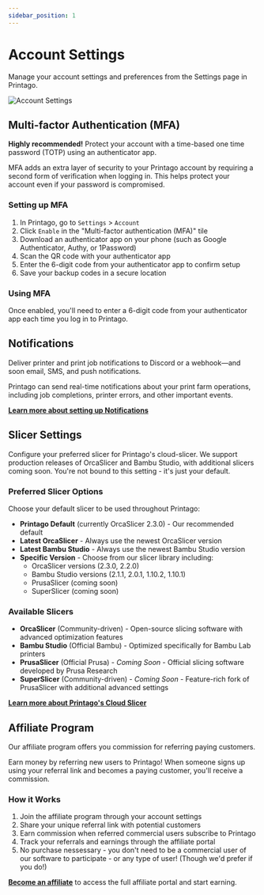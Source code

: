 ```yaml
---
sidebar_position: 1
---
```


# Account Settings

Manage your account settings and preferences from the Settings page in Printago.

![Account Settings](/static/account-settings.png)

## Multi-factor Authentication (MFA)

**Highly recommended!** Protect your account with a time-based one time password (TOTP) using an authenticator app.

MFA adds an extra layer of security to your Printago account by requiring a second form of verification when logging in. This helps protect your account even if your password is compromised.

### Setting up MFA

1. In Printago, go to `Settings` > `Account`
2. Click `Enable` in the "Multi-factor authentication (MFA)" tile
3. Download an authenticator app on your phone (such as Google Authenticator, Authy, or 1Password)
4. Scan the QR code with your authenticator app
5. Enter the 6-digit code from your authenticator app to confirm setup
6. Save your backup codes in a secure location

### Using MFA

Once enabled, you'll need to enter a 6-digit code from your authenticator app each time you log in to Printago.

## Notifications

Deliver printer and print job notifications to Discord or a webhook—and soon email, SMS, and push notifications.

Printago can send real-time notifications about your print farm operations, including job completions, printer errors, and other important events.

**[Learn more about setting up Notifications](/docs/features/notifications)**

## Slicer Settings

Configure your preferred slicer for Printago's cloud-slicer. We support production releases of OrcaSlicer and Bambu Studio, with additional slicers coming soon.  You're not bound to this setting - it's just your default.

### Preferred Slicer Options

Choose your default slicer to be used throughout Printago:

- **Printago Default** (currently OrcaSlicer 2.3.0) - Our recommended default
- **Latest OrcaSlicer** - Always use the newest OrcaSlicer version
- **Latest Bambu Studio** - Always use the newest Bambu Studio version  
- **Specific Version** - Choose from our slicer library including:
  - OrcaSlicer versions (2.3.0, 2.2.0)
  - Bambu Studio versions (2.1.1, 2.0.1, 1.10.2, 1.10.1)
  - PrusaSlicer (coming soon)
  - SuperSlicer (coming soon)

### Available Slicers

- **OrcaSlicer** (Community-driven) - Open-source slicing software with advanced optimization features
- **Bambu Studio** (Official Bambu) - Optimized specifically for Bambu Lab printers  
- **PrusaSlicer** (Official Prusa) - *Coming Soon* - Official slicing software developed by Prusa Research
- **SuperSlicer** (Community-driven) - *Coming Soon* - Feature-rich fork of PrusaSlicer with additional advanced settings

**[Learn more about Printago's Cloud Slicer](/docs/printing/cloud-slicer.md)**

## Affiliate Program

Our affiliate program offers you commission for referring paying customers.

Earn money by referring new users to Printago! When someone signs up using your referral link and becomes a paying customer, you'll receive a commission.

### How it Works

1. Join the affiliate program through your account settings
2. Share your unique referral link with potential customers
3. Earn commission when referred commercial users subscribe to Printago
4. Track your referrals and earnings through the affiliate portal
5. No purchase nessessary - you don't need to be a commercial user of our software to participate - or any type of user!  (Though we'd prefer if you do!)

**[Become an affiliate](https://printago.getrewardful.com/signup)** to access the full affiliate portal and start earning.
